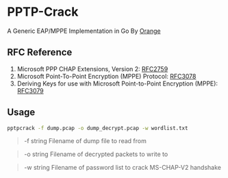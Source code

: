 # PPTP-Crack
 
A Generic EAP/MPPE Implementation in Go By  [Orange](https://github.com/rerange)

## RFC Reference

1. Microsoft PPP CHAP Extensions, Version 2: [RFC2759](https://tools.ietf.org/html/rfc2759)
2. Microsoft Point-To-Point Encryption (MPPE) Protocol: [RFC3078](https://tools.ietf.org/html/rfc3078)
3. Deriving Keys for use with Microsoft Point-to-Point Encryption (MPPE): [RFC3079](https://tools.ietf.org/html/rfc3079)

## Usage

```bash
pptpcrack -f dump.pcap -o dump_decrypt.pcap -w wordlist.txt 
```

> -f string Filename of dump file to read from

>-o string Filename of decrypted packets to write to

>-w string Filename of password list to crack MS-CHAP-V2 handshake